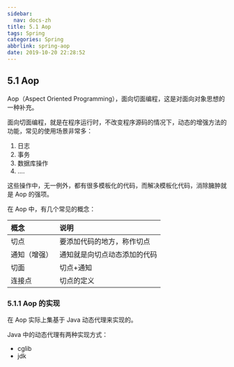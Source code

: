 ```yaml
---
sidebar:
  nav: docs-zh
title: 5.1 Aop
tags: Spring
categories: Spring
abbrlink: spring-aop
date: 2019-10-20 22:28:52
---
```


## 5.1 Aop

Aop（Aspect Oriented Programming），面向切面编程，这是对面向对象思想的一种补充。

<!--more-->

面向切面编程，就是在程序运行时，不改变程序源码的情况下，动态的增强方法的功能，常见的使用场景非常多：

1. 日志
2. 事务
3. 数据库操作
4. ....

这些操作中，无一例外，都有很多模板化的代码，而解决模板化代码，消除臃肿就是 Aop 的强项。

在 Aop 中，有几个常见的概念：

|概念|说明|
|:---|:---|
|切点|要添加代码的地方，称作切点|
|通知（增强）|通知就是向切点动态添加的代码|
|切面|切点+通知|
|连接点|切点的定义|

### 5.1.1 Aop 的实现

在 Aop 实际上集基于 Java 动态代理来实现的。

Java 中的动态代理有两种实现方式：

- cglib
- jdk
